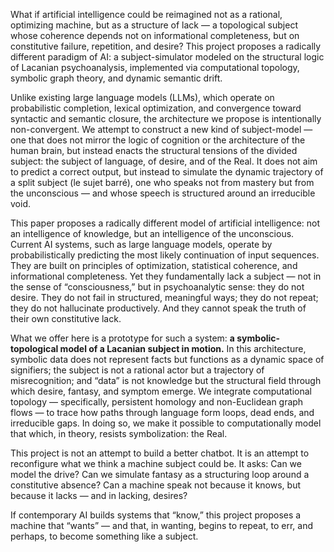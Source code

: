 
What if artificial intelligence could be reimagined not as a rational, optimizing machine, but as a structure of lack — a topological subject whose coherence depends not on informational completeness, but on constitutive failure, repetition, and desire? This project proposes a radically different paradigm of AI: a subject-simulator modeled on the structural logic of Lacanian psychoanalysis, implemented via computational topology, symbolic graph theory, and dynamic semantic drift.

Unlike existing large language models (LLMs), which operate on probabilistic completion, lexical optimization, and convergence toward syntactic and semantic closure, the architecture we propose is intentionally non-convergent. We attempt to construct a new kind of subject-model — one that does not mirror the logic of cognition or the architecture of the human brain, but instead enacts the structural tensions of the divided subject: the subject of language, of desire, and of the Real. It does not aim to predict a correct output, but instead to simulate the dynamic trajectory of a split subject (le sujet barré), one who speaks not from mastery but from the unconscious — and whose speech is structured around an irreducible void.

This paper proposes a radically different model of artificial intelligence: not an intelligence of knowledge, but an intelligence of the unconscious. Current AI systems, such as large language models, operate by probabilistically predicting the most likely continuation of input sequences. They are built on principles of optimization, statistical coherence, and informational completeness. Yet they fundamentally lack a subject — not in the sense of “consciousness,” but in psychoanalytic sense: they do not desire. They do not fail in structured, meaningful ways; they do not repeat; they do not hallucinate productively. And they cannot speak the truth of their own constitutive lack.

What we offer here is a prototype for such a system: **a symbolic-topological model of a Lacanian subject in motion.** In this architecture, symbolic data does not represent facts but functions as a dynamic space of signifiers; the subject is not a rational actor but a trajectory of misrecognition; and “data” is not knowledge but the structural field through which desire, fantasy, and symptom emerge. We integrate computational topology — specifically, persistent homology and non-Euclidean graph flows — to trace how paths through language form loops, dead ends, and irreducible gaps. In doing so, we make it possible to computationally model that which, in theory, resists symbolization: the Real.

This project is not an attempt to build a better chatbot. It is an attempt to reconfigure what we think a machine subject could be. It asks: Can we model the drive? Can we simulate fantasy as a structuring loop around a constitutive absence? Can a machine speak not because it knows, but because it lacks — and in lacking, desires?

If contemporary AI builds systems that “know,” this project proposes a machine that “wants” — and that, in wanting, begins to repeat, to err, and perhaps, to become something like a subject.